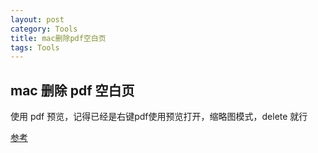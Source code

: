 ```yaml
---
layout: post
category: Tools
title: mac删除pdf空白页
tags: Tools
---
```


## mac 删除 pdf 空白页

使用 pdf 预览，记得已经是右键pdf使用预览打开，缩略图模式，delete 就行

[参考](https://www.jianshu.com/p/61e83c599bf7)
